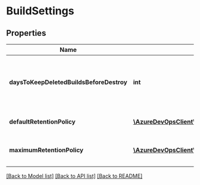 # BuildSettings

## Properties
Name | Type | Description | Notes
------------ | ------------- | ------------- | -------------
**daysToKeepDeletedBuildsBeforeDestroy** | **int** | The number of days to keep records of deleted builds. | [optional] 
**defaultRetentionPolicy** | [**\AzureDevOpsClient\Build\AzureDevOpsClient\Build\Model\RetentionPolicy**](RetentionPolicy.md) | The default retention policy. | [optional] 
**maximumRetentionPolicy** | [**\AzureDevOpsClient\Build\AzureDevOpsClient\Build\Model\RetentionPolicy**](RetentionPolicy.md) | The maximum retention policy. | [optional] 

[[Back to Model list]](../README.md#documentation-for-models) [[Back to API list]](../README.md#documentation-for-api-endpoints) [[Back to README]](../README.md)


